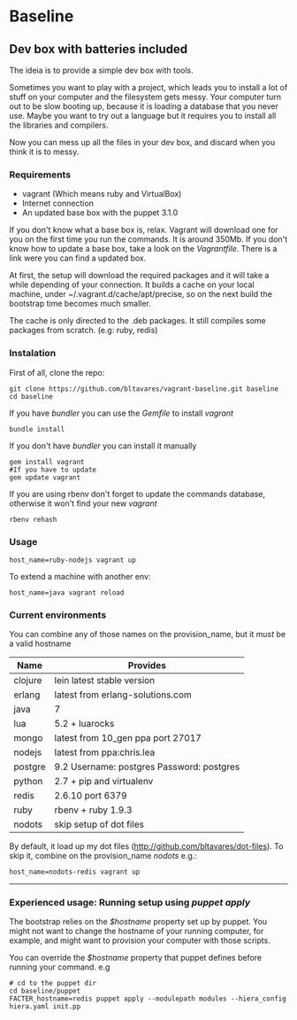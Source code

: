 # Baseline
## Dev box with batteries included

The ideia is to provide a simple dev box with tools.

Sometimes you want to play with a project, which leads you to install a lot of stuff on your computer and the filesystem gets messy.
Your computer turn out to be slow booting up, because it is loading a database that you never use.
Maybe you want to try out a language but it requires you to install all the libraries and compilers.

Now you can mess up all the files in your dev box, and discard when you think it is to messy.

### Requirements

* vagrant (Which means ruby and VirtualBox)
* Internet connection
* An updated base box with the puppet 3.1.0

If you don't know what a base box is, relax. Vagrant will download one for you on the first time you run the commands. It is around 350Mb.
If you don't know how to update a base box, take a look on the _Vagrantfile_. There is a link were you can find a updated box.

At first, the setup will download the required packages and it will take a while depending of your connection.
It builds a cache on your local machine, under ~/.vagrant.d/cache/apt/precise, so on the next build the bootstrap time becomes much smaller.

The cache is only directed to the .deb packages. It still compiles some packages from scratch. (e.g: ruby, redis)

### Instalation

First of all, clone the repo:

    git clone https://github.com/bltavares/vagrant-baseline.git baseline
    cd baseline

If you have _bundler_ you can use the _Gemfile_ to install _vagrant_

    bundle install

If you don't have _bundler_ you can install it manually

    gem install vagrant
    #If you have to update
    gem update vagrant

If you are using rbenv don't forget to update the commands database, otherwise it won't find your new _vagrant_

    rbenv rehash

### Usage

    host_name=ruby-nodejs vagrant up

To extend a machine with another env:

    host_name=java vagrant reload

### Current environments
You can combine any of those names on the provision\_name, but it *must* be a valid hostname

| Name    | Provides                                  |
| ---     | ---                                       |
| clojure | lein latest stable version                |
| erlang  | latest from erlang-solutions.com          |
| java    | 7                                         |
| lua     | 5.2 + luarocks                            |
| mongo   | latest from 10\_gen ppa port 27017        |
| nodejs  | latest from ppa:chris.lea                 |
| postgre | 9.2 Username: postgres Password: postgres |
| python  | 2.7 + pip and virtualenv                  |
| redis   | 2.6.10 port 6379                          |
| ruby    | rbenv + ruby 1.9.3                        |
| nodots  | skip setup of dot files                   |

By default, it load up my dot files (http://github.com/bltavares/dot-files). To skip it, combine on the provision\_name  _nodots_ e.g.:

    host_name=nodots-redis vagrant up

---

### Experienced usage: Running setup using _puppet apply_

The bootstrap relies on the _$hostname_ property set up by puppet. You might not want to change the hostname of your running computer, for example, and might want to provision your computer with those scripts.

You can override the _$hostname_ property that puppet defines before running your command. e.g

    # cd to the puppet dir
    cd baseline/puppet
    FACTER_hostname=redis puppet apply --modulepath modules --hiera_config hiera.yaml init.pp

